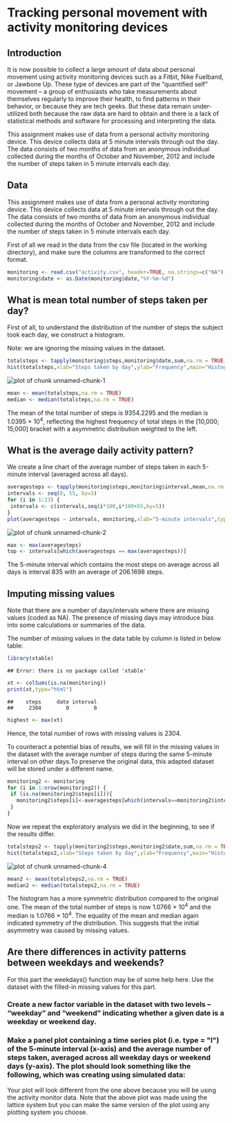 Tracking personal movement with activity monitoring devices
===========================================================

## Introduction

It is now possible to collect a large amount of data about personal movement using activity monitoring devices such as a Fitbit, Nike Fuelband, or Jawbone Up. These type of devices are part of the “quantified self” movement – a group of enthusiasts who take measurements about themselves regularly to improve their health, to find patterns in their behavior, or because they are tech geeks. But these data remain under-utilized both because the raw data are hard to obtain and there is a lack of statistical methods and software for processing and interpreting the data.

This assignment makes use of data from a personal activity monitoring device. This device collects data at 5 minute intervals through out the day. The data consists of two months of data from an anonymous individual collected during the months of October and November, 2012 and include the number of steps taken in 5 minute intervals each day.

## Data

This assignment makes use of data from a personal activity monitoring device. This device collects data at 5 minute intervals through out the day. The data consists of two months of data from an anonymous individual collected during the months of October and November, 2012 and include the number of steps taken in 5 minute intervals each day.

First of all we read in the data from the csv file (located in the working directory), and make sure the columns are transformed to the correct format.

```r
monitoring <- read.csv("activity.csv", header=TRUE, na.strings=c("NA"), colClasses =c("numeric","character","numeric"))
monitoring$date <- as.Date(monitoring$date,"%Y-%m-%d")
```

## What is mean total number of steps taken per day?

First of all, to understand the distribution of the number of steps the subject took each day, we construct a histogram.

Note: we are ignoring the missing values in the dataset.


```r
totalsteps <- tapply(monitoring$steps,monitoring$date,sum,na.rm = TRUE)
hist(totalsteps,xlab="Steps taken by day",ylab="Frequency",main="Histogram of total number of steps taken each day")
```

![plot of chunk unnamed-chunk-1](figure/unnamed-chunk-1.png) 


```r
mean <- mean(totalsteps,na.rm = TRUE)
median <- median(totalsteps,na.rm = TRUE)
```

The mean of the total number of steps is 9354.2295 and the median is 1.0395 &times; 10<sup>4</sup>, reflecting the highest frequency of total steps in the [10,000; 15,000] bracket with a asymmetric distribution weighted to the left.


## What is the average daily activity pattern?

We create a line chart of the average number of steps taken in each 5-minute interval (averaged across all days). 


```r
averagesteps <- tapply(monitoring$steps,monitoring$interval,mean,na.rm = TRUE)
intervals <- seq(0, 55, by=5)
for (i in 1:23) {
 intervals <- c(intervals,seq(i*100,i*100+55,by=5)) 
}
plot(averagesteps ~ intervals, monitoring,xlab="5-minute intervals",type="l", ylab="Average number of steps taken")
```

![plot of chunk unnamed-chunk-2](figure/unnamed-chunk-2.png) 


```r
max <- max(averagesteps)
top <- intervals[which(averagesteps == max(averagesteps))]
```
The 5-minute interval which contains the most steps on average across all days is interval 835 with an average of 206.1698 steps.

## Imputing missing values

Note that there are a number of days/intervals where there are missing values (coded as NA). The presence of missing days may introduce bias into some calculations or summaries of the data.

The number of missing values in the data table by column is listed in below table:


```r
library(xtable)
```

```
## Error: there is no package called 'xtable'
```

```r
xt <- colSums(is.na(monitoring))
print(xt,type="html")
```

```
##    steps     date interval 
##     2304        0        0
```

```r
highest <- max(xt)
```

Hence, the total number of rows with missing values is 2304.

To counteract a potential bias of results, we will fill in the missing values in the dataset with the average number of steps during the same 5-minute interval on other days.To preserve the original data, this adapted dataset will be stored under a different name.


```r
monitoring2 <- monitoring
for (i in 1:nrow(monitoring2)) {
 if (is.na(monitoring2$steps[i])){
   monitoring2$steps[i]<-averagesteps[which(intervals==monitoring2$interval[i])]
 }
}
```

Now we repeat the exploratory analysis we did in the beginning, to see if the results differ.



```r
totalsteps2 <- tapply(monitoring2$steps,monitoring2$date,sum,na.rm = TRUE)
hist(totalsteps2,xlab="Steps taken by day",ylab="Frequency",main="Histogram of total number of steps taken each day")
```

![plot of chunk unnamed-chunk-4](figure/unnamed-chunk-4.png) 


```r
mean2 <- mean(totalsteps2,na.rm = TRUE)
median2 <- median(totalsteps2,na.rm = TRUE)
```

The histogram has a more symmetric distribution compared to the original one. The mean of the total number of steps is now 1.0766 &times; 10<sup>4</sup> and the median is 1.0766 &times; 10<sup>4</sup>. The equality of the mean and median again indicated symmetry of the distribution. This suggests that the initial asymmetry was caused by missing values.



## Are there differences in activity patterns between weekdays and weekends?

For this part the weekdays() function may be of some help here. Use the dataset with the filled-in missing values for this part.

### Create a new factor variable in the dataset with two levels – “weekday” and “weekend” indicating whether a given date is a weekday or weekend day.

### Make a panel plot containing a time series plot (i.e. type = "l") of the 5-minute interval (x-axis) and the average number of steps taken, averaged across all weekday days or weekend days (y-axis). The plot should look something like the following, which was creating using simulated data:


Your plot will look different from the one above because you will be using the activity monitor data. Note that the above plot was made using the lattice system but you can make the same version of the plot using any plotting system you choose.
